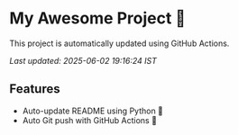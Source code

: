 # My Awesome Project 🚀

This project is automatically updated using GitHub Actions.

_Last updated: 2025-06-02 19:16:24 IST_

## Features
- Auto-update README using Python 🐍
- Auto Git push with GitHub Actions 🤖
